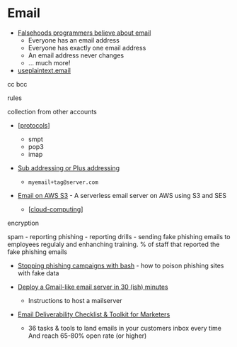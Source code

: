 Email
=====

* [Falsehoods programmers believe about email](https://beesbuzz.biz/code/439-Falsehoods-programmers-believe-about-email)
    * Everyone has an email address
    * Everyone has exactly one email address
    * An email address never changes
    * ... much more!
* [useplaintext.email](https://useplaintext.email)

cc bcc

rules

collection from other accounts

* [[protocols]]
    * smpt
    * pop3
    * imap

* [Sub addressing or Plus addressing](https://en.wikipedia.org/wiki/Email_address#Subaddressing)
    * `myemail+tag@server.com`

* [Email on AWS S3](https://github.com/0x4447/0x4447_product_s3_email) - A serverless email server on AWS using S3 and SES
    * [[cloud-computing]]

encryption

spam - reporting
phishing - reporting
    drills - sending fake phishing emails to employees regulaly and enhanching training.
    % of staff that reported the fake phishing emails



* [Stopping phishing campaigns with bash](https://blog.haschek.at/2020/stopping-phishing-campaigns-with-bash.html) - how to poison phishing sites with fake data

* [Deploy a Gmail-like email server in 30 (ish) minutes](https://andycallaghan.com/posts/deploy-a-gmail-like-email-server-in-30-minutes/)
    * Instructions to host a mailserver

* [Email Deliverability Checklist & Toolkit for Marketers](https://www.helloinbox.email/)
    * 36 tasks & tools to land emails in your customers inbox every time And reach 65-80% open rate (or higher)

[//begin]: # "Autogenerated link references for markdown compatibility"
[protocols]: protocols.md "Protocols"
[cloud-computing]: cloud-computing.md "Cloud Computing"
[//end]: # "Autogenerated link references"